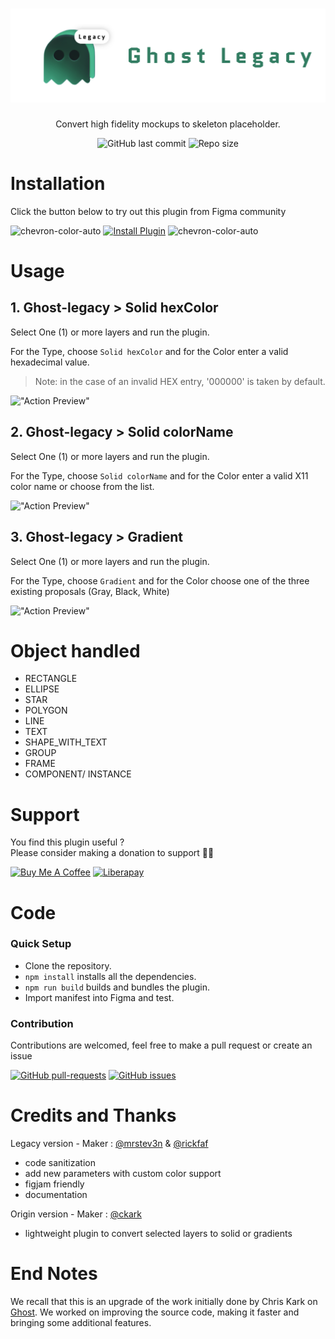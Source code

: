 <h1 align="center"><img alt="Ghost-legacy" src="src/assets/ghost-legacy.svg" height="150px"/></h1>

<div align="center">
  <p>Convert high fidelity mockups to skeleton placeholder.</p>
  
![GitHub last commit](https://img.shields.io/github/last-commit/mrstev3n/ghost-legacy?color=blue&style=plastic)
![Repo size](https://img.shields.io/github/repo-size/mrstev3n/ghost-legacy?color=orange&style=plastic)
</div>

# Installation

Click the button below to try out this plugin from Figma community

<picture id=arrow-n1>
  <source media="(prefers-color-scheme: dark)" srcset="https://i.postimg.cc/0yMTTzD4/chevron-animated-right.gif">
  <img alt="chevron-color-auto" src="https://i.postimg.cc/0yMTTzD4/chevron-animated-right.gif" height=24>
</picture>
<a href="https://www.figma.com/community/plugin/1017135840453013129"><img alt="Install Plugin" src="https://img.shields.io/endpoint?url=https://figma-plugin-badges.vercel.app/api/installs/1017135840453013129" height=24/></a>
<picture id=arrow-n2>
  <source media="(prefers-color-scheme: dark)" srcset="https://i.postimg.cc/ZKMks8B3/chevron-animated-left.gif">
  <img alt="chevron-color-auto" src="https://i.postimg.cc/ZKMks8B3/chevron-animated-left.gif" height=24>
</picture>

# Usage

## 1. Ghost-legacy > Solid hexColor

Select One (1) or more layers and run the plugin.

For the Type, choose `Solid hexColor` and for the Color enter a valid hexadecimal value.

> Note: in the case of an invalid HEX entry, '000000' is taken by default.

!["Action Preview"](src/assets/ghost-demo-1.gif)
<br/>

## 2. Ghost-legacy > Solid colorName

Select One (1) or more layers and run the plugin.

For the Type, choose `Solid colorName` and for the Color enter a valid X11 color name or choose from the list.

!["Action Preview"](src/assets/ghost-demo-2.gif)
<br/>

## 3. Ghost-legacy > Gradient

Select One (1) or more layers and run the plugin.

For the Type, choose `Gradient` and for the Color choose one of the three existing proposals (Gray, Black, White)

!["Action Preview"](src/assets/ghost-demo-3.gif)
<br/>

# Object handled

- RECTANGLE
- ELLIPSE
- STAR
- POLYGON
- LINE
- TEXT
- SHAPE_WITH_TEXT
- GROUP
- FRAME
- COMPONENT/ INSTANCE

# Support

You find this plugin useful ? <br/> Please consider making a donation to support 🙏🏼

<p>
<a href="https://www.buymeacoffee.com/mrstev3n"><img alt="Buy Me A Coffee" src="https://www.buymeacoffee.com/assets/img/custom_images/orange_img.png" height=32></a>
<a href="https://liberapay.com/mrstev3n/"><img alt="Liberapay" src="https://img.shields.io/badge/Liberapay-F6C915?style=flat&logo=liberapay&logoColor=black" height=32></a>
</p>

# Code

### Quick Setup

- Clone the repository.
- `npm install` installs all the dependencies.
- `npm run build` builds and bundles the plugin.
- Import manifest into Figma and test.

### Contribution

Contributions are welcomed, feel free to make a pull request or create an issue

[![GitHub pull-requests](https://img.shields.io/github/issues-pr/mrstev3n/ghost-legacy.svg)](https://GitHub.com/mrstev3n/ghost-legacy/pull/)
[![GitHub issues](https://img.shields.io/github/issues/mrstev3n/ghost-legacy.svg)](https://GitHub.com/mrstev3n/ghost-legacy/issues/)

# Credits and Thanks

Legacy version - Maker : [@mrstev3n](https://github.com/mrstev3n) & [@rickfaf](https://github.com/rickfaf)

- code sanitization
- add new parameters with custom color support
- figjam friendly
- documentation

Origin version - Maker : [@ckark](https://github.com/ckark)

- lightweight plugin to convert selected layers to solid or gradients

# End Notes

We recall that this is an upgrade of the work initially done by Chris Kark on [Ghost](https://github.com/ckark/ghost). We worked on improving the source code, making it faster and bringing some additional features.
